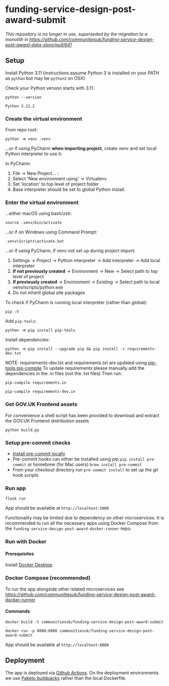 # funding-service-design-post-award-submit

_This repository is no longer in use, superseded by the migration to a monolith in https://github.com/communitiesuk/funding-service-design-post-award-data-store/pull/641_

## Setup
Install Python 3.11 (instructions assume Python 3 is installed on your PATH as `python` but may be `python3` on OSX)

Check your Python version starts with 3.11:

```
python --version

Python 3.11.2
```

### Create the virtual environment

From repo root:

```
python -m venv .venv
```

...or if using PyCharm **when importing project**, create venv and set local Python interpreter to use it:

In PyCharm:
1) File -> New Project... :
2) Select 'New environment using' -> Virtualenv
3) Set 'location' to top level of project folder
4) Base interpreter should be set to global Python install.


### Enter the virtual environment

...either macOS using bash/zsh:

    source .venv/bin/activate

...or if on Windows using Command Prompt:

    .venv\Scripts\activate.bat

...or if using PyCharm, if venv not set up during project import:

1) Settings -> Project -> Python interpreter -> Add interpreter -> Add local interpreter
2) **If not previously created** -> Environment -> New -> Select path to top level of project
3) **If previously created** -> Environment -> Existing -> Select path to local venv/scripts/python.exe
4) Do not inherit global site packages

To check if PyCharm is running local interpreter (rather than global):

```
pip -V
```

Add `pip-tools`:

```
python -m pip install pip-tools
```

Install dependencies:

```
python -m pip install --upgrade pip && pip install -r requirements-dev.txt
```

NOTE: requirements-dev.txt and requirements.txt are updated using [pip-tools pip-compile](https://github.com/jazzband/pip-tools)
To update requirements please manually add the dependencies in the .in files (not the .txt files)
Then run:

```
pip-compile requirements.in

pip-compile requirements-dev.in
```

### Get GOV.UK Frontend assets

For convenience a shell script has been provided to download and extract the GOV.UK Frontend distribution assets

```shell
python build.py
```

### Setup pre-commit checks

* [Install pre-commit locally](https://pre-commit.com/#installation)
* Pre-commit hooks can either be installed using pip `pip install pre-commit` or homebrew (for Mac users) `brew install pre-commit`
* From your checkout directory run `pre-commit install` to set up the git hook scripts

### Run app

```shell
flask run
```
App should be available at `http://localhost:5000`

Functionality may be limited due to dependency on other microservices. It is recommended to run all the necessary apps using Docker Compose from the `funding-service-design-post-award-docker-runner` repo:

### Run with Docker
#### Prerequisites
Install [Docker Desktop](https://www.docker.com/products/docker-desktop/).

### Docker Compose (recommended)
To run the app alongside other related microservices see https://github.com/communitiesuk/funding-service-design-post-award-docker-runner

#### Commands
```
docker build -t communitiesuk/funding-service-design-post-award-submit .
docker run -p 8080:8080 communitiesuk/funding-service-design-post-award-submit
```
App should be available at `http://localhost:8080`

## Deployment
The app is deployed via [Github Actions](./.github/workflows/deploy.yml). On the deployment environments we use [Paketo buildpacks](https://paketo.io) rather than the local Dockerfile.
